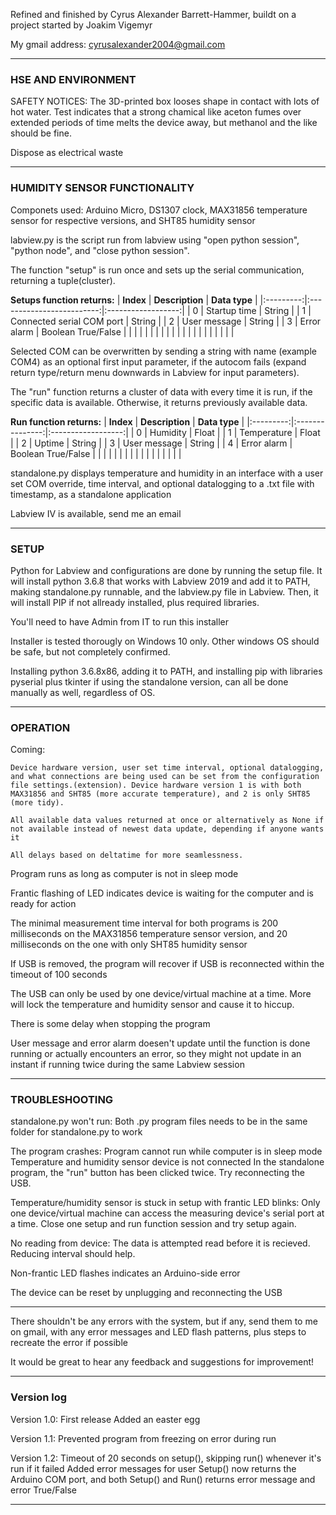 Refined and finished by Cyrus Alexander Barrett-Hammer, buildt on a project started by Joakim Vigemyr

My gmail address: cyrusalexander2004@gmail.com


---------------
### HSE AND ENVIRONMENT

SAFETY NOTICES: The 3D-printed box looses shape in contact with lots of hot water. Test indicates that a strong chamical like aceton fumes over extended periods of time melts the device away, but methanol and the like should be fine.

Dispose as electrical waste


---------------
### HUMIDITY SENSOR FUNCTIONALITY

Componets used: Arduino Micro, DS1307 clock, MAX31856 temperature sensor for respective versions, and SHT85 humidity sensor

labview.py is the script run from labview using "open python session", "python node", and "close python session".

The function "setup" is run once and sets up the serial communication, returning a tuple(cluster).

**Setups function returns:**
| **Index** | **Description**           | **Data type**      |
|:---------:|:-------------------------:|:------------------:|
| 0         | Startup time              | String             |
| 1         | Connected serial COM port | String             |
| 2         | User message              | String             |
| 3         | Error alarm               | Boolean True/False |
|           |                           |                    |
|           |                           |                    |
|           |                           |                    |
|           |                           |                    |
|           |                           |                    |

Selected COM can be overwritten by sending a string with name (example COM4) as an optional first input parameter, if the autocom fails (expand return type/return menu downwards in Labview for input parameters).

The "run" function returns a cluster of data with every time it is run, if the specific data is available. Otherwise, it returns previously available data.

**Run function returns:**
| **Index** | **Description** | **Data type**      |
|:---------:|:---------------:|:------------------:|
| 0         | Humidity        | Float              |
| 1         | Temperature     | Float              |
| 2         | Uptime          | String             |
| 3         | User message    | String             |
| 4         | Error alarm | Boolean True/False |
|           |                 |                    |
|           |                 |                    |
|           |                 |                    |
|           |                 |                    |

standalone.py displays temperature and humidity in an interface with a user set COM override, time interval, and optional datalogging to a .txt file with timestamp, as a standalone application

Labview IV is available, send me an email


---------------
### SETUP

Python for Labview and configurations are done by running the setup file. It will install python 3.6.8 that works with Labview 2019 and add it to PATH, making standalone.py runnable, and the labview.py file in Labview. Then, it will install PIP if not allready installed, plus required libraries.

You'll need to have Admin from IT to run this installer

Installer is tested thorougly on Windows 10 only. Other windows OS should be safe, but not completely confirmed.

Installing python 3.6.8x86, adding it to PATH, and installing pip with libraries pyserial plus tkinter if using the standalone version, can all be done manually as well, regardless of OS.


---------------
### OPERATION

Coming:

    Device hardware version, user set time interval, optional datalogging, and what connections are being used can be set from the configuration file settings.(extension). Device hardware version 1 is with both MAX31856 and SHT85 (more accurate temperature), and 2 is only SHT85 (more tidy).

    All available data values returned at once or alternatively as None if not available instead of newest data update, depending if anyone wants it

    All delays based on deltatime for more seamlessness.


Program runs as long as computer is not in sleep mode

Frantic flashing of LED indicates device is waiting for the computer and is ready for action

The minimal measurement time interval for both programs is 200 milliseconds on the MAX31856 temperature sensor version, and 20 milliseconds on the one with only SHT85 humidity sensor

If USB is removed, the program will recover if USB is reconnected within the timeout of 100 seconds

The USB can only be used by one device/virtual machine at a time. More will lock the temperature and humidity sensor and cause it to hiccup.

There is some delay when stopping the program

User message and error alarm doesen't update until the function is done running or actually encounters an error, so they might not update in an instant if running twice during the same Labview session


---------------
### TROUBLESHOOTING

standalone.py won't run:
    Both .py program files needs to be in the same folder for standalone.py to work


The program crashes:
    Program cannot run while computer is in sleep mode
    Temperature and humidity sensor device is not connected
    In the standalone program, the "run" button has been clicked twice. Try reconnecting the USB.

Temperature/humidity sensor is stuck in setup with frantic LED blinks:
    Only one device/virtual machine can access the measuring device's serial port at a time. Close one setup and run function session and try setup again.

No reading from device:
    The data is attempted read before it is recieved. Reducing interval should help.



Non-frantic LED flashes indicates an Arduino-side error

The device can be reset by unplugging and reconnecting the USB


---------------
There shouldn't be any errors with the system, but if any, send them to me on gmail, with any error messages and LED flash patterns, plus steps to recreate the error if possible

It would be great to hear any feedback and suggestions for improvement!


---------------
### Version log

Version 1.0:
First release
Added an easter egg

Version 1.1:
Prevented program from freezing on error during run

Version 1.2:
Timeout of 20 seconds on setup(), skipping run() whenever it's run if it failed
Added error messages for user
Setup() now returns the Arduino COM port, and both Setup() and Run() returns error message and error True/False

---------------